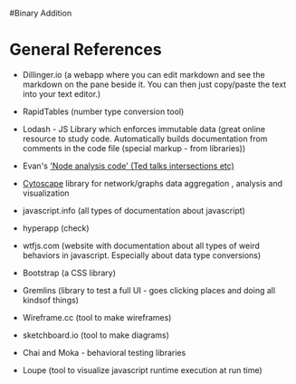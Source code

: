 #Binary Addition

# General References

* Dillinger.io (a webapp where you can edit markdown and see the markdown on the pane beside it. You can then just copy/paste the text into your text editor.)

* RapidTables (number type conversion tool)

* Lodash  - JS Library which enforces immutable data
(great online resource to study code. Automatically builds documentation from comments in the code file (special markup - from libraries))

* Evan's ['Node analysis code' (Ted talks intersections etc)](https://github.com/colevandersWands/tedx-recommendations)

* [Cytoscape](http://www.cytoscape.org/?gclid=Cj0KCQjwttbWBRDyARIsAN8zhbIJP9wMM61rCgX3f1oVs3M1ewUqTfqCI_cVoVQ9l4r7U25VOO6BW2IaAul2EALw_wcB)
library for network/graphs data aggregation , analysis and visualization

* javascript.info (all types of documentation about javascript)

* hyperapp (check)

* wtfjs.com (website with documentation about all types of weird behaviors in javascript. Especially about data type conversions)

* Bootstrap (a CSS library)

* Gremlins (library to test a full UI - goes clicking places and doing all kindsof things)

* Wireframe.cc (tool to make wireframes)

* sketchboard.io (tool to make diagrams)

* Chai and Moka - behavioral testing libraries

* Loupe (tool to visualize javascript runtime execution at run time)